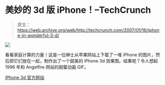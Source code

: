 # 美妙的 3d 版 iPhone！–TechCrunch

> 原文：<https://web.archive.org/web/http://techcrunch.com/2007/01/16/iphone-in-wonderful-3-d/>

![](img/be3cfb593333a5bc7886f7b10db43866.png)

看看家庭计算的力量！这是一位绅士从苹果网站上下载了一堆 iPhone 的图片，然后把它们放在一起，制作出了一个甜美的 iPhone 3d 效果图。结果呢？令人想起 1996 年和 Angelfire 网站的甜蜜动画 GIF。

[iPhone 3d 官方网站](https://web.archive.org/web/20210228225112/http://www.iphone-3d.com/)